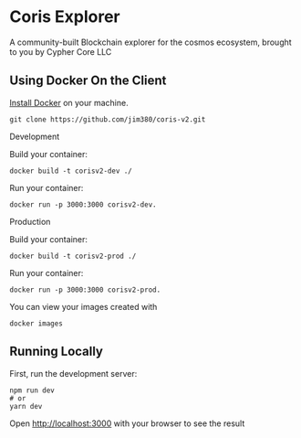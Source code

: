 # Coris Explorer

A community-built Blockchain explorer for the cosmos ecosystem, brought to you by Cypher Core LLC


## Using Docker On the Client
 [Install Docker](https://docs.docker.com/get-docker/)  on your machine.
   
   ``` 
   git clone https://github.com/jim380/coris-v2.git 
   ```
  
  Development
  
  Build your container: 
  ``` 
  docker build -t corisv2-dev ./ 
  ```
  
  Run your container: 
  ``` 
  docker run -p 3000:3000 corisv2-dev. 
  ```

  Production
  
  Build your container: 
  ``` 
  docker build -t corisv2-prod ./ 
  ```
  
  Run your container: 
  ```
  docker run -p 3000:3000 corisv2-prod.
  ```

  You can view your images created with 
  ```
  docker images
  ```

## Running Locally

First, run the development server:
```
npm run dev
# or
yarn dev
```
Open [http://localhost:3000](http://localhost:3000) with your browser to see the result
